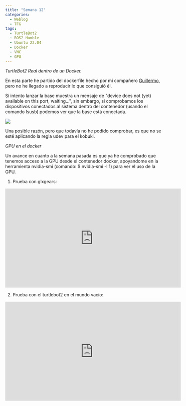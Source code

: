 ```yaml
---
title: "Semana 12"
categories:
  - Weblog
  - TFG
tags:
  - TurtleBot2
  - ROS2 Humble
  - Ubuntu 22.04
  - Docker
  - VNC
  - GPU
---
```


*TurtleBot2 Real dentro de un Docker.*

En esta parte he partido del dockerfile hecho por mi compañero [Guillermo](https://roboticslaburjc.github.io/2022-tfg-guillermo-bernal/weblog/Semana_7/), pero no he llegado a reproducir lo que consiguió él. 

Si intento lanzar la base muestra un mensaje de "device does not (yet) available on this port, waiting...", sin embargo, si comprobamos los dispositivos conectados al sistema dentro del contenedor (usando el comando lsusb) podemos ver que la base está conectada.

![](https://github.com/RoboticsLabURJC/2022-tfg-lucia-chen/blob/main/docs/assets/images/lsusb_s12.png)

Una posible razón, pero que todavía no he podido comprobar, es que no se esté aplicando la regla udev para el kobuki.


*GPU en el docker*

Un avance en cuanto a la semana pasada es que ya he comprobado que tenemos acceso a la GPU desde el contenedor docker, apoyandome en la herramienta nvidia-smi (comando: $ nvidia-smi -l 1) para ver el uso de la GPU. 

1) Prueba con glxgears:

<p align="center">
<iframe width="560" height="315" src="https://www.youtube.com/embed/AjKhlRBMp5w" title="YouTube video player" frameborder="0" allow="accelerometer; autoplay; clipboard-write; encrypted-media; gyroscope; picture-in-picture" allowfullscreen></iframe>
</p>

2) Prueba con el turtlebot2 en el mundo vacío:

<p align="center">
<iframe width="560" height="315" src="https://www.youtube.com/embed/hiWdpx5UcOY" title="YouTube video player" frameborder="0" allow="accelerometer; autoplay; clipboard-write; encrypted-media; gyroscope; picture-in-picture" allowfullscreen></iframe>
</p>









